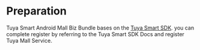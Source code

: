 # Preparation

Tuya Smart Android Mall Biz Bundle bases on the [Tuya Smart SDK](https://github.com/TuyaInc/tuyasmart_home_android_sdk). you can complete register by referring to the Tuya Smart SDK Docs and register Tuya Mall Service.